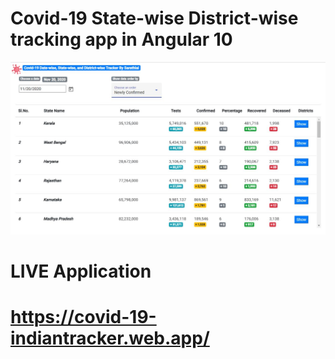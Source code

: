 # Covid-19 State-wise District-wise tracking app in Angular 10
 
 ![](images/covid19-image.jpg)
 
 # LIVE Application
 # https://covid-19-indiantracker.web.app/
